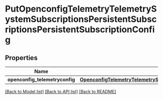 # PutOpenconfigTelemetryTelemetrySystemSubscriptionsPersistentSubscriptionsPersistentSubscriptionConfig

## Properties
Name | Type | Description | Notes
------------ | ------------- | ------------- | -------------
**openconfig_telemetryconfig** | [**OpenconfigTelemetryTelemetrySystemOpenconfigtelemetrytelemetrysystemSubscriptionsPersistentsubscriptionsConfig**](OpenconfigTelemetryTelemetrySystemOpenconfigtelemetrytelemetrysystemSubscriptionsPersistentsubscriptionsConfig.md) |  | [optional] 

[[Back to Model list]](../README.md#documentation-for-models) [[Back to API list]](../README.md#documentation-for-api-endpoints) [[Back to README]](../README.md)


